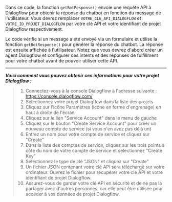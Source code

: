 Dans ce code, la fonction `getBotResponse()` envoie une requête API à Dialogflow pour obtenir la réponse du chatbot en fonction du message de l'utilisateur. 
Vous devrez remplacer `VOTRE_CLE_API_DIALOGFLOW` et `VOTRE_ID_PROJET_DIALOGFLOW` par votre clé API et votre identifiant de projet Dialogflow respectivement.

Le code vérifie si un message a été envoyé via un formulaire et utilise la fonction `getBotResponse()` pour générer la réponse du chatbot. La réponse est ensuite affichée à l'utilisateur. 
Notez que vous devrez d'abord créer un agent Dialogflow et configurer des intents et des réponses de fulfillment pour votre chatbot avant de pouvoir utiliser cette API.

----------------

___Voici comment vous pouvez obtenir ces informations pour votre projet Dialogflow :___

>1. Connectez-vous à la console Dialogflow à l'adresse suivante : https://console.dialogflow.com/
>2. Sélectionnez votre projet Dialogflow dans la liste des projets
>3. Cliquez sur l'icône Paramètres (icône en forme d'engrenage) en haut à droite de l'écran
>4. Cliquez sur le lien "Service Account" dans le menu de gauche
>5. Cliquez sur le bouton "Create Service Account" pour créer un nouveau compte de service (si vous n'en avez pas déjà un)
>6. Entrez un nom pour votre compte de service et cliquez sur "Create"
>7. Dans la liste des comptes de service, cliquez sur les trois points à côté du nom de votre compte de service et sélectionnez "Create Key"
>8. Sélectionnez le type de clé "JSON" et cliquez sur "Create"
>9. Un fichier JSON contenant votre clé API sera téléchargé sur votre ordinateur. Ouvrez le fichier pour récupérer votre clé API et votre identifiant de projet Dialogflow.
>10. Assurez-vous de garder votre clé API en sécurité et de ne pas la partager avec d'autres personnes, car elle peut être utilisée pour accéder à vos données de projet Dialogflow.
